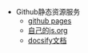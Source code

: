 - Github静态资源服务
  - [github pages](/tools/github-pages.md)
  - [自己的js.org](/tools/js-org.md)
  - [docsify文档](/tools/docsify.md)
